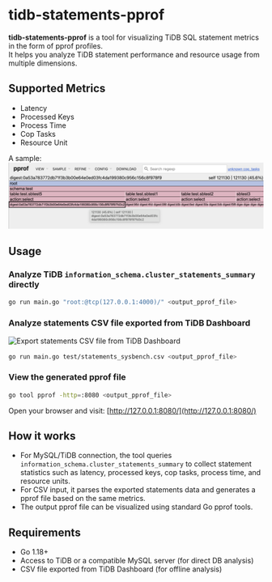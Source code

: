 # tidb-statements-pprof

**tidb-statements-pprof** is a tool for visualizing TiDB SQL statement metrics in the form of pprof profiles.  
It helps you analyze TiDB statement performance and resource usage from multiple dimensions.

## Supported Metrics

- Latency
- Processed Keys
- Process Time
- Cop Tasks
- Resource Unit

A sample:
![pprof sample](test/tidb-statement-pprof.png)


## Usage

### Analyze TiDB `information_schema.cluster_statements_summary` directly

```sh
go run main.go "root:@tcp(127.0.0.1:4000)/" <output_pprof_file>
```

### Analyze statements CSV file exported from TiDB Dashboard
![Export statements CSV file from TiDB Dashboard](https://github.com/user-attachments/assets/f19e8708-007e-4964-8d08-6ee43268c6af)
```sh
go run main.go test/statements_sysbench.csv <output_pprof_file>
```

### View the generated pprof file

```sh
go tool pprof -http=:8080 <output_pprof_file>
```

Open your browser and visit: [http://127.0.0.1:8080/](http://127.0.0.1:8080/)

## How it works

- For MySQL/TiDB connection, the tool queries `information_schema.cluster_statements_summary` to collect statement statistics such as latency, processed keys, cop tasks, process time, and resource units.
- For CSV input, it parses the exported statements data and generates a pprof file based on the same metrics.
- The output pprof file can be visualized using standard Go pprof tools.

## Requirements

- Go 1.18+
- Access to TiDB or a compatible MySQL server (for direct DB analysis)
- CSV file exported from TiDB Dashboard (for offline analysis)
